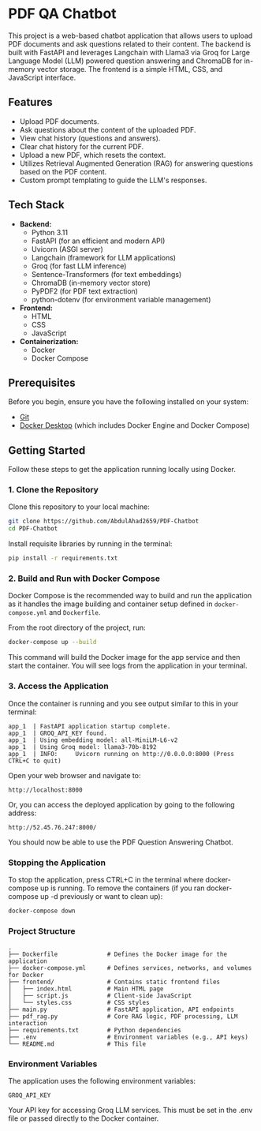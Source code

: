 # PDF QA Chatbot

This project is a web-based chatbot application that allows users to upload PDF documents and ask questions related to their content. The backend is built with FastAPI and leverages Langchain with Llama3 via Groq for Large Language Model (LLM) powered question answering and ChromaDB for in-memory vector storage. The frontend is a simple HTML, CSS, and JavaScript interface.

## Features

*   Upload PDF documents.
*   Ask questions about the content of the uploaded PDF.
*   View chat history (questions and answers).
*   Clear chat history for the current PDF.
*   Upload a new PDF, which resets the context.
*   Utilizes Retrieval Augmented Generation (RAG) for answering questions based on the PDF content.
*   Custom prompt templating to guide the LLM's responses.

## Tech Stack

*   **Backend:**
    *   Python 3.11
    *   FastAPI (for an efficient and modern API)
    *   Uvicorn (ASGI server)
    *   Langchain (framework for LLM applications)
    *   Groq (for fast LLM inference)
    *   Sentence-Transformers (for text embeddings)
    *   ChromaDB (in-memory vector store)
    *   PyPDF2 (for PDF text extraction)
    *   python-dotenv (for environment variable management)
*   **Frontend:**
    *   HTML
    *   CSS
    *   JavaScript
*   **Containerization:**
    *   Docker
    *   Docker Compose

## Prerequisites

Before you begin, ensure you have the following installed on your system:
*   [Git](https://git-scm.com/downloads)
*   [Docker Desktop](https://www.docker.com/products/docker-desktop/) (which includes Docker Engine and Docker Compose)

## Getting Started

Follow these steps to get the application running locally using Docker.

### 1. Clone the Repository

Clone this repository to your local machine:
```bash
git clone https://github.com/AbdulAhad2659/PDF-Chatbot
cd PDF-Chatbot
```
Install requisite libraries by running in the terminal:
```bash
pip install -r requirements.txt

```

### 2. Build and Run with Docker Compose

Docker Compose is the recommended way to build and run the application as it handles the image building and container setup defined in `docker-compose.yml` and `Dockerfile`.

From the root directory of the project, run:
```bash
docker-compose up --build
```
This command will build the Docker image for the app service and then start the container. You will see logs from the application in your terminal.

### 3. Access the Application

Once the container is running and you see output similar to this in your terminal:
```text
app_1  | FastAPI application startup complete.
app_1  | GROQ_API_KEY found.
app_1  | Using embedding model: all-MiniLM-L6-v2
app_1  | Using Groq model: llama3-70b-8192
app_1  | INFO:     Uvicorn running on http://0.0.0.0:8000 (Press CTRL+C to quit)
```
Open your web browser and navigate to:
```text
http://localhost:8000
```
Or, you can access the deployed application by going to the following address:
```text
http://52.45.76.247:8000/
```

You should now be able to use the PDF Question Answering Chatbot.

### Stopping the Application
To stop the application, press CTRL+C in the terminal where docker-compose up is running.
To remove the containers (if you ran docker-compose up -d previously or want to clean up):
```bash
docker-compose down
```

### Project Structure
```text
.
├── Dockerfile              # Defines the Docker image for the application
├── docker-compose.yml      # Defines services, networks, and volumes for Docker
├── frontend/               # Contains static frontend files
│   ├── index.html          # Main HTML page
│   ├── script.js           # Client-side JavaScript
│   └── styles.css          # CSS styles
├── main.py                 # FastAPI application, API endpoints
├── pdf_rag.py              # Core RAG logic, PDF processing, LLM interaction
├── requirements.txt        # Python dependencies
├── .env                    # Environment variables (e.g., API keys)
└── README.md               # This file
```
### Environment Variables
The application uses the following environment variables:
```text
GROQ_API_KEY
```
Your API key for accessing Groq LLM services. This must be set in the .env file or passed directly to the Docker container.
